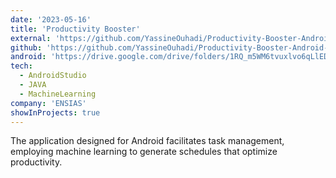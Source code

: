 ```yaml
---
date: '2023-05-16'
title: 'Productivity Booster'
external: 'https://github.com/YassineOuhadi/Productivity-Booster-Android-App'
github: 'https://github.com/YassineOuhadi/Productivity-Booster-Android-App'
android: 'https://drive.google.com/drive/folders/1RQ_m5WM6tvuxlvo6qLlEDTworQL88UbA?usp=sharing'
tech:
  - AndroidStudio
  - JAVA
  - MachineLearning
company: 'ENSIAS'
showInProjects: true
---
```


The application designed for Android facilitates task management, employing machine learning to generate schedules that optimize productivity.